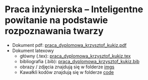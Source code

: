 # Praca inżynierska – Inteligentne powitanie na podstawie rozpoznawania twarzy 

- Dokument pdf: [praca_dyplomowa_krzysztof_kukiz.pdf](./praca_dyplomowa_krzysztof_kukiz.pdf)
- Dokument latexowy
  - główny (.tex):  [praca_dyplomowa_krzysztof_kukiz.tex](./praca_dyplomowa_krzysztof_kukiz.tex)
  - bibliografia (.bib):  [praca_dyplomowa_krzysztof_kukiz.bib](./praca_dyplomowa_krzysztof_kukiz.bib)
  - obrazy / zdjęcia znajdują się w folderze [imgs](./imgs/)
  - Kawałkli kodów znajdują się w folderze [code](./code/)